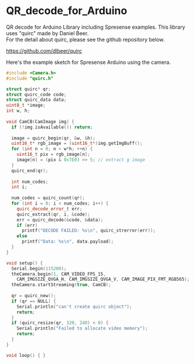 # QR_decode_for_Arduino
QR decode for Arduino Library including Spresense examples. This library uses "quirc" made by Daniel Beer. <br/>
For the detail about quirc, please see the github repository below.

https://github.com/dlbeer/quirc

Here's the example sketch for Spresense Arduino using the camera. 

```cpp
#include <Camera.h>
#include "quirc.h"

struct quirc* qr;
struct quirc_code code;
struct quirc_data data;
uint8_t *image;
int w, h;
  
void CamCB(CamImage img) {
  if (!img.isAvailable()) return;
   
  image = quirc_begin(qr, &w, &h);  
  uint16_t* rgb_image = (uint16_t*)img.getImgBuff();
  for (int n = 0; n < w*h; ++n) {
    uint16_t pix = rgb_image[n];
    image[n] = (pix & 0x7E0) >> 5; // extract g image
  }
  quirc_end(qr);
  
  int num_codes;
  int i;
  
  num_codes = quirc_count(qr);
  for (int i = 0; i < num_codes; i++) {
    quirc_decode_error_t err;
    quirc_extract(qr, i, &code);
    err = quirc_decode(&code, &data);
    if (err)
      printf("DECODE FAILED: %s\n", quirc_strerror(err));
    else
      printf("Data: %s\n", data.payload);
  }
}

void setup() {
  Serial.begin(115200);
  theCamera.begin(1, CAM_VIDEO_FPS_15, 
    CAM_IMGSIZE_QVGA_H, CAM_IMGSIZE_QVGA_V, CAM_IMAGE_PIX_FMT_RGB565);
  theCamera.startStreaming(true, CamCB);
  
  qr = quirc_new();
  if (qr == NULL) {
    Serial.println("can't create quirc object");
    return;
  }  
  if (quirc_resize(qr, 320, 240) < 0) {
    Serial.println("Failed to allocate video memory");
    return;
  }
}

void loop() { }
```
